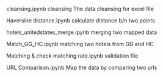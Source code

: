 cleansing.ipynb
cleansing The data cleansing for excel file

Haversine distance.ipynb
calculate distance b/n two points

hotels_unitedstates_merge.ipynb
merging two mapped data

Match_GG_HC.ipynb
matching two hotels from GG and HC

Matching & check matching rate.ipynb
validation file

URL Comparison.ipynb
Map the data by comparing two urls